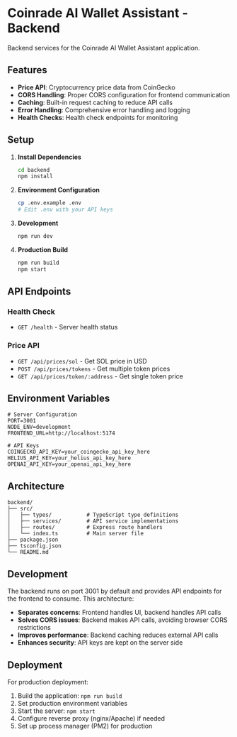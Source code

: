 # Coinrade AI Wallet Assistant - Backend

Backend services for the Coinrade AI Wallet Assistant application.

## Features

- **Price API**: Cryptocurrency price data from CoinGecko
- **CORS Handling**: Proper CORS configuration for frontend communication
- **Caching**: Built-in request caching to reduce API calls
- **Error Handling**: Comprehensive error handling and logging
- **Health Checks**: Health check endpoints for monitoring

## Setup

1. **Install Dependencies**
   ```bash
   cd backend
   npm install
   ```

2. **Environment Configuration**
   ```bash
   cp .env.example .env
   # Edit .env with your API keys
   ```

3. **Development**
   ```bash
   npm run dev
   ```

4. **Production Build**
   ```bash
   npm run build
   npm start
   ```

## API Endpoints

### Health Check
- `GET /health` - Server health status

### Price API
- `GET /api/prices/sol` - Get SOL price in USD
- `POST /api/prices/tokens` - Get multiple token prices
- `GET /api/prices/token/:address` - Get single token price

## Environment Variables

```env
# Server Configuration
PORT=3001
NODE_ENV=development
FRONTEND_URL=http://localhost:5174

# API Keys
COINGECKO_API_KEY=your_coingecko_api_key_here
HELIUS_API_KEY=your_helius_api_key_here
OPENAI_API_KEY=your_openai_api_key_here
```

## Architecture

```
backend/
├── src/
│   ├── types/           # TypeScript type definitions
│   ├── services/        # API service implementations
│   ├── routes/          # Express route handlers
│   └── index.ts         # Main server file
├── package.json
├── tsconfig.json
└── README.md
```

## Development

The backend runs on port 3001 by default and provides API endpoints for the frontend to consume. This architecture:

- **Separates concerns**: Frontend handles UI, backend handles API calls
- **Solves CORS issues**: Backend makes API calls, avoiding browser CORS restrictions
- **Improves performance**: Backend caching reduces external API calls
- **Enhances security**: API keys are kept on the server side

## Deployment

For production deployment:

1. Build the application: `npm run build`
2. Set production environment variables
3. Start the server: `npm start`
4. Configure reverse proxy (nginx/Apache) if needed
5. Set up process manager (PM2) for production